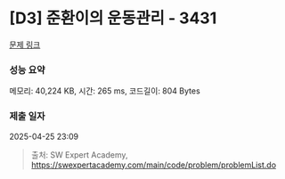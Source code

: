 # [D3] 준환이의 운동관리 - 3431 

[문제 링크](https://swexpertacademy.com/main/code/problem/problemDetail.do?contestProbId=AWE_ZXcqAAMDFAV2) 

### 성능 요약

메모리: 40,224 KB, 시간: 265 ms, 코드길이: 804 Bytes

### 제출 일자

2025-04-25 23:09



> 출처: SW Expert Academy, https://swexpertacademy.com/main/code/problem/problemList.do
